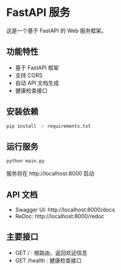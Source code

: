# FastAPI 服务

这是一个基于 FastAPI 的 Web 服务框架。

## 功能特性

- 基于 FastAPI 框架
- 支持 CORS
- 自动 API 文档生成
- 健康检查接口

## 安装依赖

```bash
pip install -r requirements.txt
```

## 运行服务

```bash
python main.py
```

服务将在 http://localhost:8000 启动

## API 文档

- Swagger UI: http://localhost:8000/docs
- ReDoc: http://localhost:8000/redoc

## 主要接口

- GET / : 根路由，返回欢迎信息
- GET /health : 健康检查接口 
